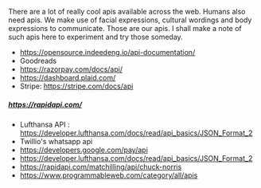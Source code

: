 There are a lot of really cool apis available across the web.
Humans also need apis. We make use of facial expressions, cultural wordings and body expressions to communicate. Those are our apis.
I shall make a note of such apis here to experiment and try those someday.

- https://opensource.indeedeng.io/api-documentation/
- Goodreads
- https://razorpay.com/docs/api/
- https://dashboard.plaid.com/
- Stripe: https://stripe.com/docs/api
##### https://rapidapi.com/
- Lufthansa API : https://developer.lufthansa.com/docs/read/api_basics/JSON_Format_2
- Twillio's whatsapp api
- https://developers.google.com/pay/api
- https://developer.lufthansa.com/docs/read/api_basics/JSON_Format_2
- https://rapidapi.com/matchilling/api/chuck-norris
- https://www.programmableweb.com/category/all/apis
